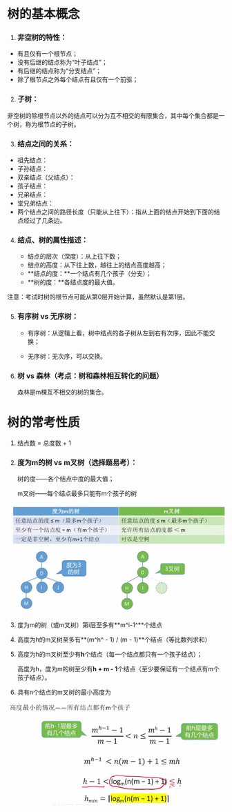 # 树的基本概念

1. ### 非空树的特性：

- 有且仅有一个根节点；
- 没有后继的结点称为“叶子结点”；
- 有后继的结点称为“分支结点”；
- 除了根节点之外每个结点有且仅有一个前驱；



2. ### 子树：

​		非空树的除根节点以外的结点可以分为互不相交的有限集合，其中每个集合都是一个树，称为根节点的子树。



3. ### 结点之间的关系：

- 祖先结点：
- 子孙结点：
- 双亲结点（父结点）：
- 孩子结点：
- 兄弟结点：
- 堂兄弟结点：
- 两个结点之间的路径长度（只能从上往下）：指从上面的结点开始到下面的结点经过了几条边。



4. ### 结点、树的属性描述：

   - 结点的层次（深度）：从上往下数；
   - 结点的高度：从下往上数，越往上的结点高度越高；
   - **结点的度：**一个结点有几个孩子（分支）；
   - **树的度：**各结点度的最大值。

   

注意：考试时树的根节点可能从第0层开始计算，虽然默认是第1层。



5. ### 有序树 vs 无序树：

   - 有序树：从逻辑上看，树中结点的各子树从左到右有次序，因此不能交换；

   - 无序树：无次序，可以交换。

     

6. ### 树 vs 森林（考点：树和森林相互转化的问题）

   森林是m棵互不相交的树的集合。



# 树的常考性质

1. 结点数 = 总度数 + 1

2. ### 度为m的树 vs m叉树（选择题易考）：

   树的度——各个结点中度的最大值；

   m叉树——每个结点最多只能有m个孩子的树

![image-20250527134645672](images/image-20250527134645672.png)

3. 度为m的树（或m叉树）第i层至多有**m^i-1^**个结点

4. 高度为h的m叉树至多有**(m^h^ - 1) / (m - 1)**个结点（等比数列求和）

5. 高度为h的m叉树至少有**h**个结点（每一个结点都只有一个孩子结点）；

   高度为h，度为m的树至少有**h + m - 1**个结点（至少要保证有一个结点有m个孩子结点）。

6. 具有n个结点的m叉树的最小高度为

![image-20250527135406924](images/image-20250527135406924.png)